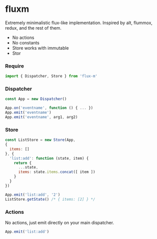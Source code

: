 fluxm
=====

Extremely minimalistic flux-like implementation. Inspired by alt, flummox, redux, and the rest of them.

* No actions
* No constants
* Store works with immutable
* Stor

### Require

```js
import { Dispatcher, Store } from 'flux-m'
```

### Dispatcher

```js
const App = new Dispatcher()

App.on('eventname', function () { ... })
App.emit('eventname')
App.emit('eventname', arg1, arg2)
```

### Store

```js
const ListStore = new Store(App,
{
  items: []
}, {
  'list:add': function (state, item) {
    return {
      ...state,
      items: state.items.concat([ item ])
    }
  }
})

App.emit('list:add', '2')
ListStore.getState() /* { items: [2] } */
```

### Actions

No actions, just emit directly on your main dispatcher.

```js
App.emit('list:add')
```
